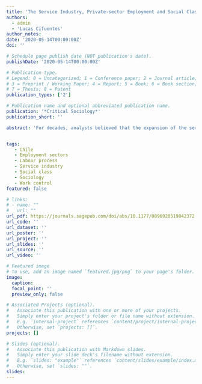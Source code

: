 ```yaml
---
title: 'The Service Industry, Private-sector Employment and Social Class in Chile: New Developments from Labour Process Theory'
authors:
  - admin
  - 'Lucas Cifuentes'
author_notes:
date: '2020-05-14T00:00:00Z'
doi: ''

# Schedule page publish date (NOT publication's date).
publishDate: '2020-05-14T00:00:00Z'

# Publication type.
# Legend: 0 = Uncategorized; 1 = Conference paper; 2 = Journal article;
# 3 = Preprint / Working Paper; 4 = Report; 5 = Book; 6 = Book section;
# 7 = Thesis; 8 = Patent
publication_types: ['2']

# Publication name and optional abbreviated publication name.
publication: '*Critical Sociology*'
publication_short: ''

abstract: 'For decades, analysts believed that the expansion of the service sector would lead to a ‘middle-class’ society. By the late 20th century, class analysts and labour process scholars called into question this argument. They showed that distinctions such as that between ‘white-collar’ and ‘blue-collar’ work failed to capture the dynamics of control and exploitation within production. Nevertheless, in Chile and other parts of Latin America, research still contends that the expansion of employment in private-sector service activities accelerated the consolidation of a ‘new middle class’. This article challenges this idea. Drawing upon insights from neo-Marxist class analysis and labour process theory, the article compares the perceptions of control over the labour process of workers from different industries, employment sectors and class locations. Quantitative and qualitative evidence suggest that the most important conclusions of recent research are misleading.'


tags:
   - Chile
   - Employment sectors
   - Labour process
   - Service industry
   - Social class
   - Sociology
   - Work control
featured: false

# links:
# - name: ""
#   url: ""
url_pdf: https://journals.sagepub.com/doi/abs/10.1177/0896920519842372
url_code: ''
url_dataset: ''
url_poster: ''
url_project: ''
url_slides: ''
url_source: ''
url_video: ''

# Featured image
# To use, add an image named `featured.jpg/png` to your page's folder.
image:
  caption: 
  focal_point: ''
  preview_only: false

# Associated Projects (optional).
#   Associate this publication with one or more of your projects.
#   Simply enter your project's folder or file name without extension.
#   E.g. `internal-project` references `content/project/internal-project/index.md`.
#   Otherwise, set `projects: []`.
projects: []

# Slides (optional).
#   Associate this publication with Markdown slides.
#   Simply enter your slide deck's filename without extension.
#   E.g. `slides: "example"` references `content/slides/example/index.md`.
#   Otherwise, set `slides: ""`.
slides:
---
```


